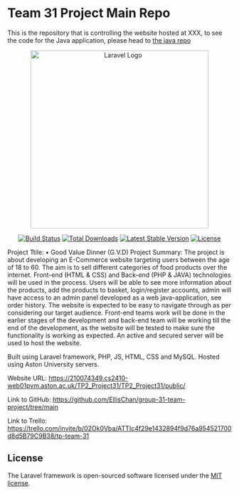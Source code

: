 <h1>Team 31 Project Main Repo</h1>
<p>This is the repository that is controlling the website hosted at XXX, to see the code for the Java application, please head to <a href="https://github.com/ElIisChan/group-31-team-project-java">the java repo</a></p>

<p align="center"><a href="https://laravel.com" target="_blank"><img src="https://raw.githubusercontent.com/laravel/art/master/logo-lockup/5%20SVG/2%20CMYK/1%20Full%20Color/laravel-logolockup-cmyk-red.svg" width="400" alt="Laravel Logo"></a></p>

<p align="center">
<a href="https://travis-ci.org/laravel/framework"><img src="https://travis-ci.org/laravel/framework.svg" alt="Build Status"></a>
<a href="https://packagist.org/packages/laravel/framework"><img src="https://img.shields.io/packagist/dt/laravel/framework" alt="Total Downloads"></a>
<a href="https://packagist.org/packages/laravel/framework"><img src="https://img.shields.io/packagist/v/laravel/framework" alt="Latest Stable Version"></a>
<a href="https://packagist.org/packages/laravel/framework"><img src="https://img.shields.io/packagist/l/laravel/framework" alt="License"></a>
</p>

Project Ttile: •	Good Value Dinner (G.V.D)
Project Summary: The project is about developing an E-Commerce website targeting users between the age of 18 to 60.  The aim is to sell different categories of food products over the internet. Front-end (HTML & CSS) and Back-end (PHP & JAVA) technologies will be used in the process. Users will be able to see more information about the products, add the products to basket, login/register accounts, admin will have access to an admin panel developed as a web java-application, see order history. The website is expected to be easy to navigate through as per considering our target audience. Front-end teams work will be done in the earlier stages of the development and back-end team will be working till the end of the development, as the website will be tested to make sure the functionality is working as expected. An active and secured server will be used to host the website.

Built using Laravel framework, PHP, JS, HTML, CSS and MySQL. Hosted using Aston University servers.

Website URL: https://210074349.cs2410-web01pvm.aston.ac.uk/TP2_Project31/TP2_Project31/public/ 

Link to GitHub: https://github.com/ElIisChan/group-31-team-project/tree/main

Link to Trello: https://trello.com/invite/b/02Ok0Vba/ATTIc4f29e1432894f9d76a954521700d8d5B79C9B38/tp-team-31




## License

The Laravel framework is open-sourced software licensed under the [MIT license](https://opensource.org/licenses/MIT).
